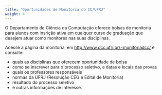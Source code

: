 ```yaml
---
title: "Oportunidades de Monitoria do IC/UFRJ"
weight: 4
---
```


O Departamento de Ciência da Computação oferece bolsas de monitoria para alunos com insrição ativa em qualquer curso de graduação que desejem atuar como monitores nas suas disciplinas.

Acesse a página da monitoria, em http://www.dcc.ufrj.br/~monitoriadcc/ e consulte:

- quais as disciplinas que oferecem oportunidade de bolsa
- como se inscrever para o processo seletivo, e datas e locais das provas
- quais os professores responsáveis
- normas da UFRJ (Resolução CEG e Edital de Monitoria)
- resultado do processo seletivo
- e outras informações de interesse.
